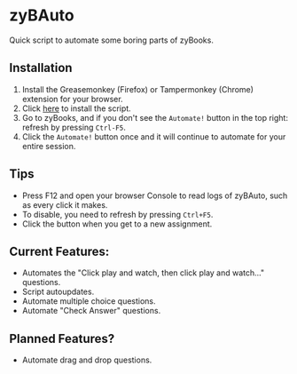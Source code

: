 # zyBAuto
Quick script to automate some boring parts of zyBooks.

## Installation
1. Install the Greasemonkey (Firefox) or Tampermonkey (Chrome) extension for your browser.
2. Click [here](https://github.com/cbass5/zyBAuto/raw/master/zyBAuto.user.js) to install the script.
3. Go to zyBooks, and if you don't see the `Automate!` button in the top right: refresh by pressing `Ctrl-F5`.
4. Click the `Automate!` button once and it will continue to automate for your entire session. 

## Tips
- Press F12 and open your browser Console to read logs of zyBAuto, such as every click it makes.
- To disable, you need to refresh by pressing `Ctrl+F5`.
- Click the button when you get to a new assignment.

## Current Features:
- Automates the "Click play and watch, then click play and watch..." questions.
- Script autoupdates.
- Automate multiple choice questions.
- Automate "Check Answer" questions.

## Planned Features?
- Automate drag and drop questions.
